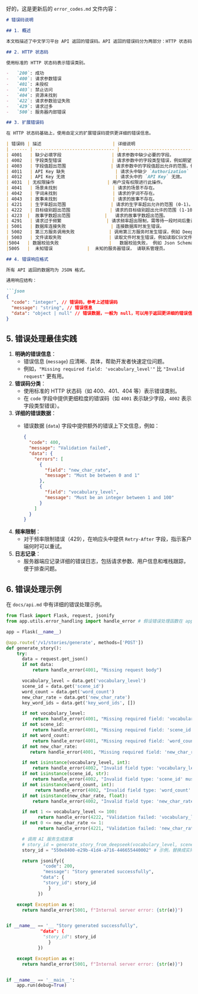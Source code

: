 好的，这是更新后的 `error_codes.md` 文件内容：

```markdown
# 错误码说明

## 1. 概述

本文档描述了中文学习平台 API 返回的错误码。API 返回的错误码分为两部分：HTTP 状态码和扩展错误码。

## 2. HTTP 状态码

使用标准的 HTTP 状态码表示错误类别。

-   `200`: 成功
-   `400`: 请求参数错误
-   `401`: 未授权
-   `403`: 禁止访问
-   `404`: 资源未找到
-   `422`: 请求参数验证失败
-   `429`: 请求过多
-   `500`: 服务器内部错误

## 3. 扩展错误码

在 HTTP 状态码基础上，使用自定义的扩展错误码提供更详细的错误信息。

| 错误码 | 描述                           | 详细说明                                                              |
| ------ | ------------------------------ | --------------------------------------------------------------------- |
| 4001   | 缺少必填字段                   | 请求参数中缺少必要的字段。                                                |
| 4002   | 字段类型错误                   | 请求参数中的字段类型错误，例如期望整数但传入了字符串。                                |
| 4003   | 字段值超出范围                 | 请求参数中的字段值超出允许的范围，例如生字率大于 1 或小于 0。                                |
| 4011   | API Key 缺失                   | 请求头中缺少 `Authorization` 字段或 `API Key`。                                |
| 4012   | API Key 无效                   | 请求头中的 `API Key` 无效。                                               |
| 4031  | 无权限操作                    | 用户没有权限进行此操作。                                             |
| 4041   | 场景未找到                     | 请求的场景不存在。                                                  |
| 4042   | 字词未找到                     | 请求的字词不存在。                                                    |
| 4043   | 故事未找到                     | 请求的故事不存在。                                                    |
| 4221   | 生字率超出范围                 | 请求的生字率超出允许的范围 (0-1)。                                          |
| 4222   | 目标级别超出范围               | 请求的目标级别超出允许的范围 (1-100)。                                    |
| 4223  |  故事字数超出范围             |   请求的故事字数超出范围。                                               |
| 4291   | 请求过于频繁                 | 请求频率超出限制，需等待一段时间后重试。 |
| 5001   | 数据库连接失败                 | 连接数据库时发生错误。                                               |
| 5002   | 第三方服务调用失败             | 调用第三方服务时发生错误，例如 DeepSeek API 调用失败。                               |
| 5003   | 文件读取失败                  | 读取文件时发生错误，例如读取CSV文件失败。                                                  |
|5004   | 数据校验失败                   |   数据校验失败， 例如 Json Schema 验证失败。                                              |
|5005   |  未知错误             |  未知的服务器错误， 请联系管理员。                                                  |

## 4. 错误响应格式

所有 API 返回的数据均为 JSON 格式。

通用响应结构：

```json
{
  "code": "integer", // 错误码，参考上述错误码
  "message": "string", // 错误信息
  "data": "object | null" // 错误数据，一般为 null，可以用于返回更详细的错误信息
}
```

## 5. 错误处理最佳实践

1.  **明确的错误信息**：
    -   错误信息 (`message`) 应清晰、具体，帮助开发者快速定位问题。
    -   例如，`"Missing required field: 'vocabulary_level'"` 比 `"Invalid request"` 更有用。
2.  **错误码分类**：
    -   使用标准的 HTTP 状态码（如 400、401、404 等）表示错误类别。
    -   在 `code` 字段中提供更细粒度的错误码（如 `4001` 表示缺少字段，`4002` 表示字段类型错误）。
3. **详细的错误数据**：
     - 错误数据 (`data`) 字段中提供额外的错误上下文信息，例如：

        ```json
        {
          "code": 400,
          "message": "Validation failed",
          "data": {
            "errors": [
              {
                "field": "new_char_rate",
                "message": "Must be between 0 and 1"
              },
              {
                "field": "vocabulary_level",
                "message": "Must be an integer between 1 and 100"
              }
            ]
          }
        }
        ```
4.  **频率限制**：
    -   对于频率限制错误（429），在响应头中提供 `Retry-After` 字段，指示客户端何时可以重试。
5.  **日志记录**：
    -   服务器端应记录详细的错误日志，包括请求参数、用户信息和堆栈跟踪，便于排查问题。

## 6. 错误处理示例

在 `docs/api.md` 中有详细的错误处理示例。

```python
from flask import Flask, request, jsonify
from app.utils.error_handling import handle_error # 假设错误处理函数在 app/utils/error_handling.py 中

app = Flask(__name__)

@app.route('/v1/stories/generate', methods=['POST'])
def generate_story():
    try:
      data = request.get_json()
      if not data:
          return handle_error(4001, "Missing request body")

      vocabulary_level = data.get('vocabulary_level')
      scene_id = data.get('scene_id')
      word_count = data.get('word_count')
      new_char_rate = data.get('new_char_rate')
      key_word_ids = data.get('key_word_ids', [])

      if not vocabulary_level:
          return handle_error(4001, "Missing required field: 'vocabulary_level'")
      if not scene_id:
          return handle_error(4001, "Missing required field: 'scene_id'")
      if not word_count:
          return handle_error(4001, "Missing required field: 'word_count'")
      if not new_char_rate:
         return handle_error(4001, "Missing required field: 'new_char_rate'")

      if not isinstance(vocabulary_level, int):
          return handle_error(4002, "Invalid field type: 'vocabulary_level' must be an integer")
      if not isinstance(scene_id, str):
          return handle_error(4002, "Invalid field type: 'scene_id' must be a string")
      if not isinstance(word_count, int):
           return handle_error(4002, "Invalid field type: 'word_count' must be an integer")
      if not isinstance(new_char_rate, float):
          return handle_error(4002, "Invalid field type: 'new_char_rate' must be a float")

      if not 1 <= vocabulary_level <= 100:
            return handle_error(4222, "Validation failed: 'vocabulary_level' must be between 1 and 100")
      if not 0 <= new_char_rate <= 1:
            return handle_error(4221, "Validation failed: 'new_char_rate' must be between 0 and 1")

      # 调用 AI 服务生成故事
      # story_id = generate_story_from_deepseek(vocabulary_level, scene_id, word_count, new_char_rate, key_word_ids)
      story_id = "550e8400-e29b-41d4-a716-446655440002" # 示例，替换成实际的逻辑

      return jsonify({
              "code": 200,
              "message": "Story generated successfully",
             "data": {
              "story_id": story_id
                }
            })

    except Exception as e:
      return handle_error(5001, f"Internal server error: {str(e)}")


if __name__ == '__ "Story generated successfully",
             "data": {
              "story_id": story_id
                }
            })

    except Exception as e:
      return handle_error(5001, f"Internal server error: {str(e)}")


if __name__ == '__main__':
    app.run(debug=True)

```



